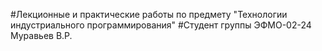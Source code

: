 #Лекционные и практические работы по предмету "Технологии индустриального программирования"
#Студент группы ЭФМО-02-24 Муравьев В.Р. 
